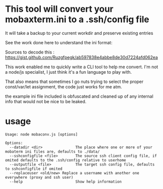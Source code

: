 # This tool will convert your mobaxterm.ini to a .ssh/config file 

It will take a backup to your current workdir and preserve existing entries

See the work done here to understand the ini format:

Sources to decode this : https://gist.github.com/Ruzgfpegk/ab597838e4abbe8de30d7224afd062ea

This work enabled me to quickly write a CLI tool to help me convert. I'm not a node/js specialist, I just think it's a fun language to play with.

That also means that sometimes I go nuts trying to select the proper const/var/let assignment, the code just works for me atm.

the example ini file included is obfuscated and cleaned up of any internal info that would not be nice to be leaked.

# usage

```
Usage: node mobaconv.js [options]

Options:
  --datadir <dir>               The place where one or more of your mobaterm ini files are, defaults to ./data/
  --sshconfigfile <file>        The source ssh client config file, if omited defaults to the .ssh/config relative to userhome
  --outputfile <file>           The target ssh config file, defaults to sshconfigfile if omited
  --replaceuser <old/new> Replace a username with another one everywhere (proxy and ssh user)
  --help                        Show help information
```
